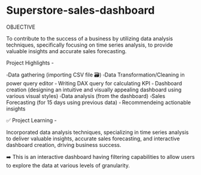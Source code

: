 # Superstore-sales-dashboard

OBJECTIVE

To contribute to the success of a business by utilizing data analysis techniques, specifically focusing on time series analysis, to provide valuable insights and accurate
sales forecasting.

Project Highlights - 

▫️Data gathering (importing CSV file 🗃️)
▫️Data Transformation/Cleaning in power query editor
▫️ Writing DAX query for calculating KPI
▫️ Dashboard creation (designing an intuitive and visually appealing dashboard using various visual styles)
▫️Data analysis (from the dashboard)
▫️Sales Forecasting (for 15 days using previous data)
▫️ Recommendeing actionable insights

✅ Project Learning - 

Incorporated data analysis techniques, specializing in time series analysis to deliver valuable insights, accurate sales forecasting, and interactive dashboard creation, driving business success.

➡️ This is an interactive dashboard having filtering capabilities to allow users to explore the data at various levels of granularity.
